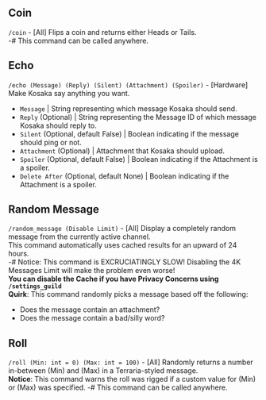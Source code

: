 ## Coin
`/coin` - [All] Flips a coin and returns either Heads or Tails.  
-# This command can be called anywhere.

## Echo
`/echo (Message) (Reply) (Silent) (Attachment) (Spoiler)` - [Hardware] Make Kosaka say anything you want.  
- `Message` | String representing which message Kosaka should send.
- `Reply` (Optional) | String representing the Message ID of which message Kosaka should reply to.
- `Silent` (Optional, default False) | Boolean indicating if the message should ping or not.
- `Attachment` (Optional) | Attachment that Kosaka should upload.
- `Spoiler` (Optional, default False) | Boolean indicating if the Attachment is a spoiler.
- `Delete After` (Optional, default None) | Boolean indicating if the Attachment is a spoiler.

## Random Message
`/random_message (Disable Limit)` - [All] Display a completely random message from the currently active channel.  
This command automatically uses cached results for an upward of 24 hours.  
-# Notice: This command is EXCRUCIATINGLY SLOW! Disabling the 4K Messages Limit will make the problem even worse!  
**You can disable the Cache if you have Privacy Concerns using `/settings_guild`**  
__Quirk__: This command randomly picks a message based off the following:
- Does the message contain an attachment?
- Does the message contain a bad/silly word?

## Roll
`/roll (Min: int = 0) (Max: int = 100)` - [All] Randomly returns a number in-between (Min) and (Max) in a Terraria-styled message.  
__Notice__: This command warns the roll was rigged if a custom value for (Min) or (Max) was specified.
-# This command can be called anywhere.